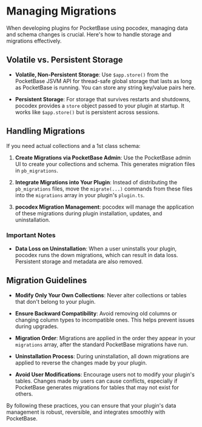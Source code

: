 # Managing Migrations

When developing plugins for PocketBase using pocodex, managing data and schema changes is crucial. Here's how to handle storage and migrations effectively.

## Volatile vs. Persistent Storage

- **Volatile, Non-Persistent Storage**: Use `$app.store()` from the PocketBase JSVM API for thread-safe global storage that lasts as long as PocketBase is running. You can store any string key/value pairs here.

- **Persistent Storage**: For storage that survives restarts and shutdowns, pocodex provides a `store` object passed to your plugin at startup. It works like `$app.store()` but is persistent across sessions.

## Handling Migrations

If you need actual collections and a 1st class schema:

1. **Create Migrations via PocketBase Admin**: Use the PocketBase admin UI to create your collections and schema. This generates migration files in `pb_migrations`.

2. **Integrate Migrations into Your Plugin**: Instead of distributing the `pb_migrations` files, move the `migrate(...)` commands from these files into the `migrations` array in your plugin's `plugin.ts`.

3. **pocodex Migration Management**: pocodex will manage the application of these migrations during plugin installation, updates, and uninstallation.

### Important Notes

- **Data Loss on Uninstallation**: When a user uninstalls your plugin, pocodex runs the down migrations, which can result in data loss. Persistent storage and metadata are also removed.

## Migration Guidelines

- **Modify Only Your Own Collections**: Never alter collections or tables that don't belong to your plugin.

- **Ensure Backward Compatibility**: Avoid removing old columns or changing column types to incompatible ones. This helps prevent issues during upgrades.

- **Migration Order**: Migrations are applied in the order they appear in your `migrations` array, after the standard PocketBase migrations have run.

- **Uninstallation Process**: During uninstallation, all down migrations are applied to reverse the changes made by your plugin.

- **Avoid User Modifications**: Encourage users not to modify your plugin's tables. Changes made by users can cause conflicts, especially if PocketBase generates migrations for tables that may not exist for others.

By following these practices, you can ensure that your plugin's data management is robust, reversible, and integrates smoothly with PocketBase.
